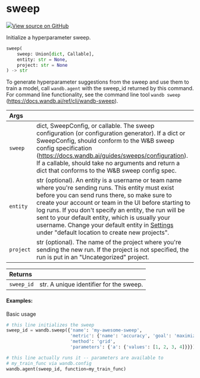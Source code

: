 # sweep



[![](https://www.tensorflow.org/images/GitHub-Mark-32px.png)View source on GitHub](https://www.github.com/wandb/client/tree/v0.12.2/wandb/sdk/wandb_sweep.py#L30-L94)



Initialize a hyperparameter sweep.

```python
sweep(
    sweep: Union[dict, Callable],
    entity: str = None,
    project: str = None
) -> str
```




To generate hyperparameter suggestions from the sweep and use them
to train a model, call `wandb.agent` with the sweep_id returned by
this command. For command line functionality, see the command line
tool `wandb sweep` (https://docs.wandb.ai/ref/cli/wandb-sweep).

| Args |  |
| :--- | :--- |
|  `sweep` |  dict, SweepConfig, or callable. The sweep configuration (or configuration generator). If a dict or SweepConfig, should conform to the W&B sweep config specification (https://docs.wandb.ai/guides/sweeps/configuration). If a callable, should take no arguments and return a dict that conforms to the W&B sweep config spec. |
|  `entity` |  str (optional). An entity is a username or team name where you're sending runs. This entity must exist before you can send runs there, so make sure to create your account or team in the UI before starting to log runs. If you don't specify an entity, the run will be sent to your default entity, which is usually your username. Change your default entity in [Settings](wandb.ai/settings) under "default location to create new projects". |
|  `project` |  str (optional). The name of the project where you're sending the new run. If the project is not specified, the run is put in an "Uncategorized" project. |



| Returns |  |
| :--- | :--- |
|  `sweep_id` |  str. A unique identifier for the sweep. |



#### Examples:

Basic usage
```python
# this line initializes the sweep
sweep_id = wandb.sweep({'name': 'my-awesome-sweep',
                        'metric': {'name': 'accuracy', 'goal': 'maximize'},
                        'method': 'grid',
                        'parameters': {'a': {'values': [1, 2, 3, 4]}}})

# this line actually runs it -- parameters are available to
# my_train_func via wandb.config
wandb.agent(sweep_id, function=my_train_func)
```

